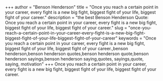 +++
author = "Benson Henderson"
title = "Once you reach a certain point in your career, every fight is a new big fight, biggest fight of your life, biggest fight of your career."
description = "the best Benson Henderson Quote: Once you reach a certain point in your career, every fight is a new big fight, biggest fight of your life, biggest fight of your career."
slug = "once-you-reach-a-certain-point-in-your-career-every-fight-is-a-new-big-fight-biggest-fight-of-your-life-biggest-fight-of-your-career"
keywords = "Once you reach a certain point in your career, every fight is a new big fight, biggest fight of your life, biggest fight of your career.,benson henderson,benson henderson quotes,benson henderson quote,benson henderson sayings,benson henderson saying,quotes, sayings,quote, saying, motivation"
+++
Once you reach a certain point in your career, every fight is a new big fight, biggest fight of your life, biggest fight of your career.
